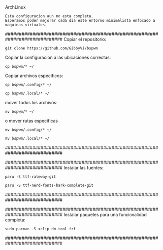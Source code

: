 ArchLinux

    Esta configuracion aun no esta completa.
    Esperamos poder mejorar cada día este entorno minimalista enfocado a maquinas virtuales.
    

#############################################################################
Copiar el repositorio:

    git clone https://github.com/GibbyVi/bspwm

Copiar la configuracion a las ubicaciones correctas:

    cp bspwm/* ~/

Copiar archivos especificos:

    cp bspwm/.config/* ~/

    cp bspwm/.local/* ~/

mover todos los archivos:

    mv bspwm/* ~/

o mover rutas especificas

    mv bspwm/.config/* ~/

    mv bspwm/.local/* ~/

#############################################################################

#############################################################################
Instalar las fuentes:

    paru -S ttf-raleway-git

    paru -S ttf-nerd-fonts-hark-complete-git

#############################################################################

#############################################################################
Instalar paquetes para una funcionalidad completa:

    sudo pacman -S xclip dm-tool fzf

#############################################################################